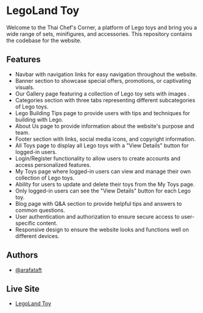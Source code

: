 
# LegoLand Toy


Welcome to the Thai Chef's Corner, a platform of Lego toys and bring you a wide range of sets, minifigures, and accessories. This repository contains the codebase for the website.

## Features
- Navbar with navigation links for easy navigation throughout the website.
- Banner section to showcase special offers, promotions, or captivating visuals.
- Our Gallery page featuring a collection of Lego toy sets with images .
- Categories section with three tabs representing different subcategories of Lego toys.
- Lego Building Tips page to provide users with tips and techniques for building with Lego.
- About Us page to provide information about the website's purpose and team.
- Footer section with links, social media icons, and copyright information.
- All Toys page to display all Lego toys with a "View Details" button for logged-in users.
- Login/Register functionality to allow users to create accounts and access personalized features.
- My Toys page where logged-in users can view and manage their own collection of Lego toys.
- Ability for users to update and delete their toys from the My Toys page.
- Only logged-in users can see the "View Details" button for each Lego toy.
- Blog page with Q&A section to provide helpful tips and answers to common questions.
- User authentication and authorization to ensure secure access to user-specific content.
- Responsive design to ensure the website looks and functions well on different devices.


## Authors

- [@arafataft](https://www.github.com/arafataft)

## Live Site

- [LegoLand Toy](https://legoland-toys.web.app/)

